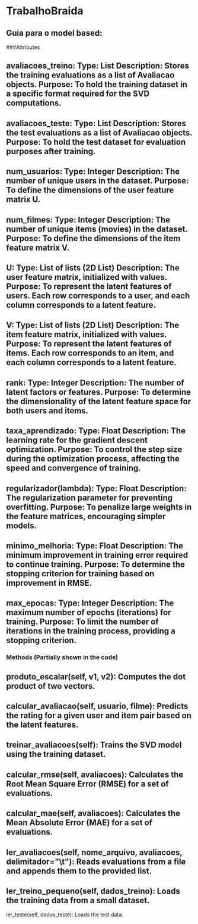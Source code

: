 # TrabalhoBraida
## Guia para o model based: 
###Attributes

avaliacoes_treino:
Type: List
Description: Stores the training evaluations as a list of Avaliacao objects.
Purpose: To hold the training dataset in a specific format required for the SVD computations.
----------------------------------------------------------------------------
avaliacoes_teste:
Type: List
Description: Stores the test evaluations as a list of Avaliacao objects.
Purpose: To hold the test dataset for evaluation purposes after training.
----------------------------------------------------------------------------
num_usuarios:
Type: Integer
Description: The number of unique users in the dataset.
Purpose: To define the dimensions of the user feature matrix U.
----------------------------------------------------------------------------
num_filmes:
Type: Integer
Description: The number of unique items (movies) in the dataset.
Purpose: To define the dimensions of the item feature matrix V.
----------------------------------------------------------------------------
U:
Type: List of lists (2D List)
Description: The user feature matrix, initialized with values.
Purpose: To represent the latent features of users. Each row corresponds to a user, and each column corresponds to a latent feature.
----------------------------------------------------------------------------
V:
Type: List of lists (2D List)
Description: The item feature matrix, initialized with values.
Purpose: To represent the latent features of items. Each row corresponds to an item, and each column corresponds to a latent feature.
----------------------------------------------------------------------------
rank:
Type: Integer
Description: The number of latent factors or features.
Purpose: To determine the dimensionality of the latent feature space for both users and items.
----------------------------------------------------------------------------
taxa_aprendizado:
Type: Float
Description: The learning rate for the gradient descent optimization.
Purpose: To control the step size during the optimization process, affecting the speed and convergence of training.
----------------------------------------------------------------------------
regularizador(lambda):
Type: Float
Description: The regularization parameter for preventing overfitting.
Purpose: To penalize large weights in the feature matrices, encouraging simpler models.
----------------------------------------------------------------------------
minimo_melhoria:
Type: Float
Description: The minimum improvement in training error required to continue training.
Purpose: To determine the stopping criterion for training based on improvement in RMSE.
----------------------------------------------------------------------------
max_epocas:
Type: Integer
Description: The maximum number of epochs (iterations) for training.
Purpose: To limit the number of iterations in the training process, providing a stopping criterion.
----------------------------------------------------------------------------
### Methods (Partially shown in the code)
produto_escalar(self, v1, v2):
Computes the dot product of two vectors.
----------------------------------------------------------------------------
calcular_avaliacao(self, usuario, filme):
Predicts the rating for a given user and item pair based on the latent features.
----------------------------------------------------------------------------
treinar_avaliacoes(self):
Trains the SVD model using the training dataset.
----------------------------------------------------------------------------
calcular_rmse(self, avaliacoes):
Calculates the Root Mean Square Error (RMSE) for a set of evaluations.
----------------------------------------------------------------------------
calcular_mae(self, avaliacoes):
Calculates the Mean Absolute Error (MAE) for a set of evaluations.
----------------------------------------------------------------------------
ler_avaliacoes(self, nome_arquivo, avaliacoes, delimitador="\t"):
Reads evaluations from a file and appends them to the provided list.
----------------------------------------------------------------------------
ler_treino_pequeno(self, dados_treino):
Loads the training data from a small dataset.
----------------------------------------------------------------------------
ler_teste(self, dados_teste):
Loads the test data.
